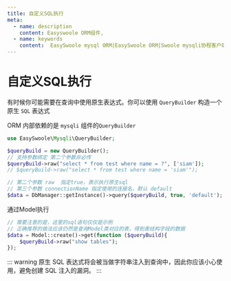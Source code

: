 ```yaml
---
title: 自定义SQL执行
meta:
  - name: description
    content: Easyswoole ORM组件,
  - name: keywords
    content:  EasySwoole mysql ORM|EasySwoole ORM|Swoole mysqli协程客户端|swoole ORM|自定义SQL执行
---
```



# 自定义SQL执行

有时候你可能需要在查询中使用原生表达式。你可以使用 `QueryBuilder` 构造一个原生 `SQL` 表达式

ORM 内部依赖的是 `mysqli` 组件的`QueryBuilder`

```php
use EasySwoole\Mysqli\QueryBuilder;

$queryBuild = new QueryBuilder();
// 支持参数绑定 第二个参数非必传
$queryBuild->raw("select * from test where name = ?", ['siam']);
// $queryBuild->raw("select * from test where name = 'siam'");

// 第二个参数 raw  指定true，表示执行原生sql
// 第三个参数 connectionName 指定使用的连接名，默认 default
$data = DbManager::getInstance()->query($queryBuild, true, 'default');

```

通过Model执行
```php
// 需要注意的是，这里的sql语句仅仅是示例
// 正确推荐的做法应该仍然是查询Model类对应的表，得到表结构字段的数据
$data = Model::create()->get(function ($queryBuild){
    $queryBuild->raw("show tables");
});
```

::: warning
原生 SQL 表达式将会被当做字符串注入到查询中，因此你应该小心使用，避免创建 SQL 注入的漏洞。
:::